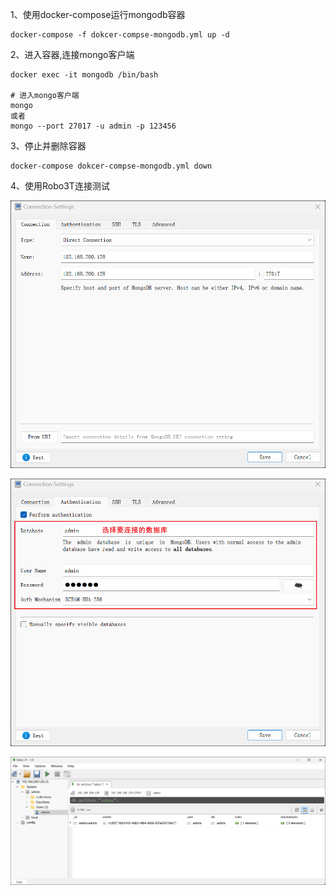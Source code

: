 1、使用docker-compose运行mongodb容器
```shell
docker-compose -f dokcer-compse-mongodb.yml up -d
```
2、进入容器,连接mongo客户端
```shell
docker exec -it mongodb /bin/bash

# 进入mongo客户端
mongo
或者
mongo --port 27017 -u admin -p 123456
```
3、停止并删除容器
```shell
docker-compose dokcer-compse-mongodb.yml down
```
4、使用Robo3T连接测试

![image-20230427232622555](assets/image-20230427232622555.png)

![image-20230427232732149](assets/image-20230427232732149.png)

![image-20230427232907964](assets/image-20230427232907964.png)
